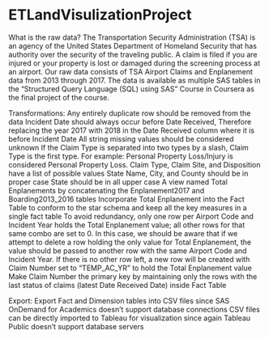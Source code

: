 # ETLandVisulizationProject

What is the raw data?
The Transportation Security Administration (TSA) is an agency of the United States Department of Homeland Security that has authority over the security of the traveling public. A claim is filed if you are injured or your property is lost or damaged during the screening process at an airport. 
Our raw data consists of TSA Airport Claims and Enplanement data from 2013 through 2017.
The data is available as multiple SAS tables in the “Structured Query Language (SQL) using SAS” Course in Coursera as the final project of the course.

Transformations: 
Any entirely duplicate row should be removed from the data
Incident Date should always occur before Date Received, Therefore replacing the year 2017 with 2018 in the Date Received column where it is before Incident Date
All string missing values should be considered unknown
If the Claim Type is separated into two types by a slash, Claim Type is the first type. For example: Personal Property Loss/Injury is considered Personal Property Loss.
Claim Type, Claim Site, and Disposition have a list of possible values
State Name, City, and County should be in proper case
State should be in all upper case
A view named Total Enplanements by concatenating the Enplanement2017 and Boarding2013_2016 tables
Incorporate Total Enplanement into the Fact Table to conform to the star schema and keep all the key measures in a single fact table
To avoid redundancy, only one row per Airport Code and Incident Year holds the Total Enplanement value; all other rows for that same combo are set to 0.
In this case, we should be aware that if we attempt to delete a row holding the only value for Total Enplanement, the value should be passed to another row with the same Airport Code and Incident Year. If there is no other row left, a new row will be created with Claim Number set to “TEMP_AC_YR” to hold the Total Enplanement value
Make Claim Number the primary key by maintaining only the rows with the last status of claims (latest Date Received Date) inside Fact Table

Export:
Export Fact and Dimension tables into CSV files since SAS OnDemand for Academics doesn’t support database connections
CSV files can be directly imported to Tableau for visualization since again Tableau Public doesn’t support database servers 


